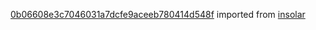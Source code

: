 [0b06608e3c7046031a7dcfe9aceeb780414d548f](https://github.com/insolar/insolar/commit/0b06608e3c7046031a7dcfe9aceeb780414d548f) imported from [insolar](https://github.com/insolar/insolar)
